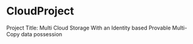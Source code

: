 # CloudProject
Project Title: Multi Cloud Storage With an Identity based Provable Multi-Copy data possession 
